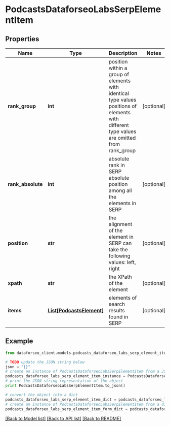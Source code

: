 # PodcastsDataforseoLabsSerpElementItem


## Properties

Name | Type | Description | Notes
------------ | ------------- | ------------- | -------------
**rank_group** | **int** | position within a group of elements with identical type values positions of elements with different type values are omitted from rank_group | [optional] 
**rank_absolute** | **int** | absolute rank in SERP absolute position among all the elements in SERP | [optional] 
**position** | **str** | the alignment of the element in SERP can take the following values: left, right | [optional] 
**xpath** | **str** | the XPath of the element | [optional] 
**items** | [**List[PodcastsElement]**](PodcastsElement.md) | elements of search results found in SERP | [optional] 

## Example

```python
from dataforseo_client.models.podcasts_dataforseo_labs_serp_element_item import PodcastsDataforseoLabsSerpElementItem

# TODO update the JSON string below
json = "{}"
# create an instance of PodcastsDataforseoLabsSerpElementItem from a JSON string
podcasts_dataforseo_labs_serp_element_item_instance = PodcastsDataforseoLabsSerpElementItem.from_json(json)
# print the JSON string representation of the object
print PodcastsDataforseoLabsSerpElementItem.to_json()

# convert the object into a dict
podcasts_dataforseo_labs_serp_element_item_dict = podcasts_dataforseo_labs_serp_element_item_instance.to_dict()
# create an instance of PodcastsDataforseoLabsSerpElementItem from a dict
podcasts_dataforseo_labs_serp_element_item_form_dict = podcasts_dataforseo_labs_serp_element_item.from_dict(podcasts_dataforseo_labs_serp_element_item_dict)
```
[[Back to Model list]](../README.md#documentation-for-models) [[Back to API list]](../README.md#documentation-for-api-endpoints) [[Back to README]](../README.md)


